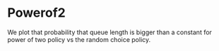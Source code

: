 # Powerof2
We plot that probability that queue length is bigger than a constant for power of two policy vs the random choice policy.
